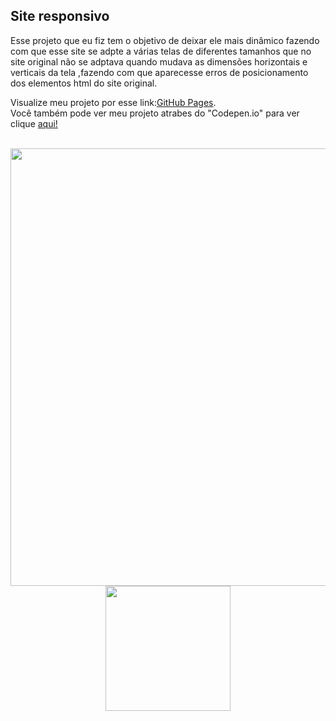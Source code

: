 ## Site responsivo

Esse projeto que eu fiz tem o objetivo de deixar ele mais dinâmico fazendo com que esse site se adpte a várias telas de diferentes tamanhos que no site original não se adptava quando mudava as dimensões horizontais e verticais da tela ,fazendo com que aparecesse erros de posicionamento dos elementos html do site original.

Visualize meu projeto por esse link:[GitHub Pages](https://marcosv00.github.io/home_selletiva/paginicial).<br>
Você também pode ver meu projeto atrabes do "Codepen.io" para ver clique [aqui!](https://codepen.io/Marcos-Victor-the-vuer/pen/KKYwXMe)
<br><br>

<div align="center" display="flex">
   
  <img src="https://github.com/marcosv00/home_selletiva/assets/128433130/0a1f13e9-bd5f-409a-ab0b-09650ff71879" width="700px"><br>
  <img src="https://github.com/marcosv00/home_selletiva/assets/128433130/7193d3d5-bae4-49b6-9a90-88674ec4a590" width="200px">
     
</div>



